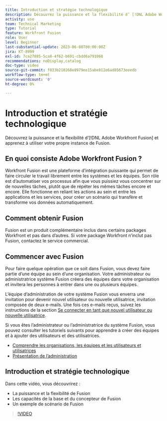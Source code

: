 ```yaml
---
title: Introduction et stratégie technologique
description: Découvrez la puissance et la flexibilité d’ [!DNL Adobe Workfront Fusion] et apprenez à utiliser votre propre instance de Fusion.
activity: use
team: Technical Marketing
type: Tutorial
feature: Workfront Fusion
role: User
level: Beginner
last-substantial-update: 2023-06-08T00:00:00Z
jira: KT-8999
exl-id: 7ca27805-5ca8-4f62-b691-cbdd6a791060
recommendations: noDisplay,catalog
doc-type: video
source-git-commit: f033b210268e8979ee15abe812e6ad85673eeedb
workflow-type: tm+mt
source-wordcount: '0'
ht-degree: 0%

---
```


# Introduction et stratégie technologique

Découvrez la puissance et la flexibilité d’[!DNL Adobe Workfront Fusion] et apprenez à utiliser votre propre instance de Fusion.

## En quoi consiste Adobe Workfront Fusion ?

Workfront Fusion est une plateforme d’intégration puissante qui permet de faire circuler le travail librement entre les systèmes et les équipes. Son rôle est d’automatiser vos processus afin que vous puissiez vous concentrer sur de nouvelles tâches, plutôt que de répéter les mêmes tâches encore et encore. Elle fonctionne en reliant les actions au sein et entre les applications et les services, pour créer un scénario qui transfère et transforme vos données automatiquement.

## Comment obtenir Fusion

Fusion est un produit complémentaire inclus dans certains packages Workfront et pas dans d’autres. Si votre package Workfront n’inclut pas Fusion, contactez le service commercial.

## Commencer avec Fusion

Pour faire quelque opération que ce soit dans Fusion, vous devez faire partie d’une équipe au sein d’une organisation. Votre administrateur ou administratrice système Fusion créera des équipes dans votre organisation et invitera les personnes à entrer dans une ou plusieurs équipes.

L’équipe d’administration de votre système Fusion vous enverra une invitation pour devenir nouvel utilisateur ou nouvelle utilisatrice, invitation composée de deux e-mails. Une fois ces e-mails reçus, suivez les instructions de la section [Se connecter en tant que nouvel utilisateur ou nouvelle utilisatrice](https://experienceleague.adobe.com/docs/workfront-learn/tutorials-workfront/fusion/welcome-to-workfront-fusion/log-in-as-a-new-user.html?lang=fr).

Si vous êtes l’administrateur ou l’administratrice du système Fusion, vous pouvez consulter les tutoriels suivants pour apprendre à créer des équipes et à ajouter des utilisateurs et des utilisatrices.

* [Comprendre les organisations, les équipes et les utilisateurs et utilisatrices](https://experienceleague.adobe.com/docs/workfront-learn/tutorials-workfront/fusion/workfront-fusion-administration/understand-organizations-teams-and-users.html?lang=fr)
* [Présentation de l’administration](https://experienceleague.adobe.com/docs/workfront-learn/tutorials-workfront/fusion/workfront-fusion-administration/administration-walkthrough.html?lang=fr)

## Introduction et stratégie technologique

Dans cette vidéo, vous découvrirez :

* La puissance et la flexibilité de Fusion
* Les capacités de la base et du concepteur de Fusion
* Un exemple de scénario de Fusion

>[!VIDEO](https://video.tv.adobe.com/v/335259/?quality=12&learn=on)

